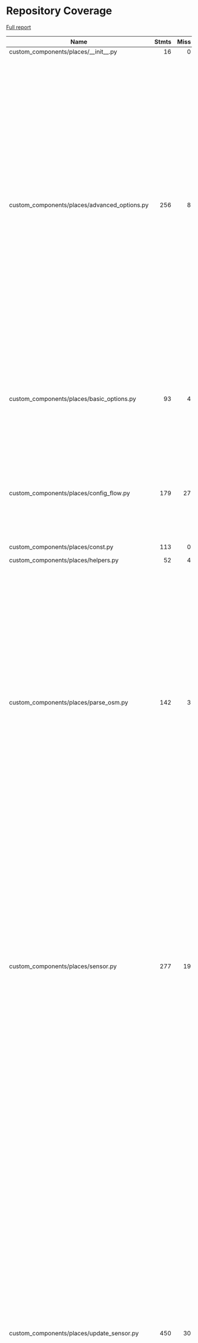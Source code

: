 # Repository Coverage

[Full report](https://htmlpreview.github.io/?https://github.com/custom-components/places/blob/python-coverage-comment-action-data/htmlcov/index.html)

| Name                                           |    Stmts |     Miss |   Branch |   BrPart |   Cover |   Missing |
|----------------------------------------------- | -------: | -------: | -------: | -------: | ------: | --------: |
| custom\_components/places/\_\_init\_\_.py      |       16 |        0 |        0 |        0 |    100% |           |
| custom\_components/places/advanced\_options.py |      256 |        8 |      152 |       22 |     93% |126->128, 189->177, 245->249, 250->252, 267, 268->276, 274->276, 278->280, 283->exit, 295->303, 305->exit, 316->315, 318->315, 329->exit, 353, 383->385, 386-387, 411, 412->404, 415-416, 423, 428->430 |
| custom\_components/places/basic\_options.py    |       93 |        4 |       44 |        7 |     92% |119->111, 131, 186->exit, 203->216, 211-212, 218->exit, 235 |
| custom\_components/places/config\_flow.py      |      179 |       27 |       86 |        8 |     83% |70->69, 154, 164-176, 187-199, 206-210, 251-253, 274, 287-296 |
| custom\_components/places/const.py             |      113 |        0 |        0 |        0 |    100% |           |
| custom\_components/places/helpers.py           |       52 |        4 |        2 |        0 |     93% |20-21, 87-88 |
| custom\_components/places/parse\_osm.py        |      142 |        3 |       86 |       20 |     90% |66, 85->exit, 98, 123->exit, 137->142, 155, 238->243, 243->250, 245->250, 250->255, 255->260, 260->265, 265->exit, 273->279, 279->284, 284->290, 290->exit, 303->307, 304->303, 307->exit |
| custom\_components/places/sensor.py            |      277 |       19 |      106 |       19 |     89% |133->135, 135->139, 139->145, 210->212, 213, 239, 277, 290, 313->317, 319, 385->exit, 400->399, 405->404, 418, 473, 485->exit, 497-506, 516-533, 563->567, 609->611, 628->exit |
| custom\_components/places/update\_sensor.py    |      450 |       30 |      170 |       34 |     90% |136-140, 149->151, 164, 173-174, 190->192, 192->194, 194->197, 198->197, 201->207, 207->212, 209->208, 233-234, 240, 244, 248, 300->308, 326, 333->346, 358->360, 360->exit, 446->448, 448->453, 460, 629->exit, 637, 667->exit, 685->exit, 766, 824, 828->835, 835->842, 842->exit, 922, 998-1004, 1008-1018, 1023->exit, 1088-1089 |
|                                      **TOTAL** | **1578** |   **95** |  **646** |  **110** | **90%** |           |


## Setup coverage badge

Below are examples of the badges you can use in your main branch `README` file.

### Direct image

[![Coverage badge](https://raw.githubusercontent.com/custom-components/places/python-coverage-comment-action-data/badge.svg)](https://htmlpreview.github.io/?https://github.com/custom-components/places/blob/python-coverage-comment-action-data/htmlcov/index.html)

This is the one to use if your repository is private or if you don't want to customize anything.

### [Shields.io](https://shields.io) Json Endpoint

[![Coverage badge](https://img.shields.io/endpoint?url=https://raw.githubusercontent.com/custom-components/places/python-coverage-comment-action-data/endpoint.json)](https://htmlpreview.github.io/?https://github.com/custom-components/places/blob/python-coverage-comment-action-data/htmlcov/index.html)

Using this one will allow you to [customize](https://shields.io/endpoint) the look of your badge.
It won't work with private repositories. It won't be refreshed more than once per five minutes.

### [Shields.io](https://shields.io) Dynamic Badge

[![Coverage badge](https://img.shields.io/badge/dynamic/json?color=brightgreen&label=coverage&query=%24.message&url=https%3A%2F%2Fraw.githubusercontent.com%2Fcustom-components%2Fplaces%2Fpython-coverage-comment-action-data%2Fendpoint.json)](https://htmlpreview.github.io/?https://github.com/custom-components/places/blob/python-coverage-comment-action-data/htmlcov/index.html)

This one will always be the same color. It won't work for private repos. I'm not even sure why we included it.

## What is that?

This branch is part of the
[python-coverage-comment-action](https://github.com/marketplace/actions/python-coverage-comment)
GitHub Action. All the files in this branch are automatically generated and may be
overwritten at any moment.